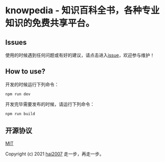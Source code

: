 # knowpedia - 知识百科全书，各种专业知识的免费共享平台。

## Issues
使用的时候遇到任何问题或有好的建议，请点击进入[issue](https://github.com/knowpedia/entry/issues)，欢迎参与维护！

## How to use?

开发的时候运行下列命令：

```
npm run dev
```

开发完毕需要发布的时候，请运行下列命令：

```
npm run build
```

开源协议
---------------------------------------
[MIT](https://github.com/knowpedia/entry/blob/master/LICENSE)

Copyright (c) 2021 [hai2007](https://hai2007.gitee.io/sweethome/) 走一步，再走一步。
